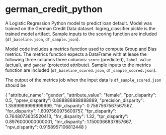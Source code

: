 # german_credit_python
 
A Logistic Regression Python model to predict loan default.
Model was trained on the German Credit Data dataset.
logreg_classifier.pickle is the trained model artifact.
Sample inputs to the scoring function are included (`df_baseline.json`, `df_sample.json`).

Model code includes a metrics function used to compute Group and Bias metrics.
The metrics function expects a DataFrame with at lease the following three columns three columns: `score` (predicted), `label_value` (actual), and `gender` (protected attribute).
Sample inputs to the metrics function are included (`df_baseline_scored.json`, `df_sample_scored.json`).

The output of the metrics job when the input data is `df_sample_scored.json` should be 

{
    "attribute_name": "gender",
    "attribute_value": "female",
    "ppr_disparity": 0.5,
    "pprev_disparity": 0.888888888888889,
    "precision_disparity": 1.3599999999999999,
    "fdr_disparity": 0.7567567567567567,
    "for_disparity": 1.6097560975609757,
    "fpr_disparity": 0.7648073605520413,
    "fnr_disparity": 1.32,
    "tpr_disparity": 0.8976000000000001,
    "tnr_disparity": 1.1500366837857667,
    "npv_disparity": 0.9158957106812448
}
